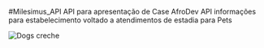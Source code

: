 #Milesimus_API
 API para apresentação de Case AfroDev
 API informações para estabelecimento voltado a atendimentos de estadia para Pets


![Dogs creche](https://www.granvitapet.com.br/sitedata//imgsdt/geral/creches-para-cachorro-cover.jpg)
